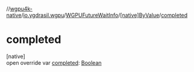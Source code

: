//[wgpu4k-native](../../../../index.md)/[io.ygdrasil.wgpu](../../index.md)/[WGPUFutureWaitInfo](../index.md)/[[native]ByValue](index.md)/[completed](completed.md)

# completed

[native]\
open override var [completed](completed.md): [Boolean](https://kotlinlang.org/api/core/kotlin-stdlib/kotlin/-boolean/index.html)